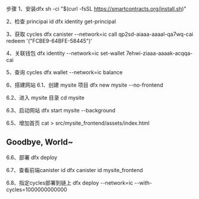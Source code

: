 步骤
1、安装dfx
  sh -ci "$(curl -fsSL https://smartcontracts.org/install.sh)"
  
2、检查 principai id
  dfx identity get-principal
  
3、获取 cycles
  dfx canister --network=ic call qp2sd-aiaaa-aaaal-qa7wq-cai redeem '("FCBE9-64BFE-58445")'
  
4、关联钱包
  dfx identity --network=ic set-wallet 7ehwi-ziaaa-aaaak-acqqa-cai
  
5、查询 cycles
  dfx wallet --network=ic balance

6、搭建网站
  6.1、创建 mysite 项目
    dfx new mysite --no-frontend
  
  6.2、进入 mysite 目录
    cd mysite
    
  6.3、启动网站
    dfx start mysite --background
    
  6.5、增加首页
    cat > src/mysite_frontend/assets/index.html
    <html><body><h2>Goodbye, World~</h2></body></html>
    
  6.6、部署
    dfx deploy
    
  6.7、查看前端canister id
    dfx canister id mysite_frontend
   
  6.8、指定cycles部署到链上
    dfx deploy --network=ic --with-cycles=1000000000000
    
